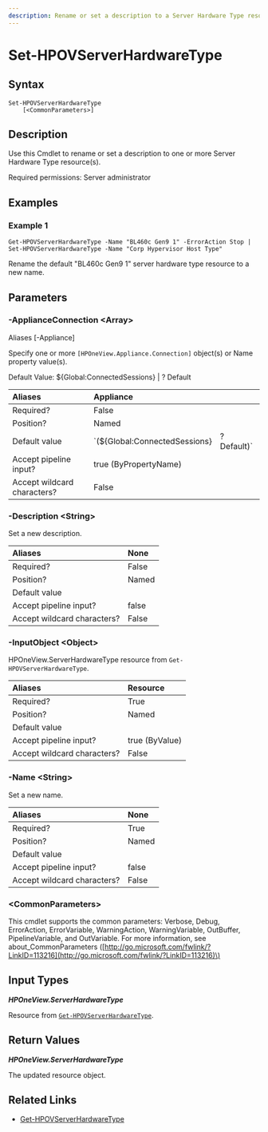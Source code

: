 ```yaml
---
description: Rename or set a description to a Server Hardware Type resource.
---
```


# Set-HPOVServerHardwareType

## Syntax

```text
Set-HPOVServerHardwareType
    [<CommonParameters>]
```

## Description

Use this Cmdlet to rename or set a description to one or more Server Hardware Type resource\(s\).

Required permissions: Server administrator

## Examples

### Example 1

```text
Get-HPOVServerHardwareType -Name "BL460c Gen9 1" -ErrorAction Stop | Set-HPOVServerHardwareType -Name "Corp Hypervisor Host Type"
```

Rename the default "BL460c Gen9 1" server hardware type resource to a new name.

## Parameters

### -ApplianceConnection &lt;Array&gt;

Aliases \[-Appliance\]

Specify one or more `[HPOneView.Appliance.Connection]` object\(s\) or Name property value\(s\).

Default Value: ${Global:ConnectedSessions} \| ? Default

| Aliases | Appliance |  |
| :--- | :--- | :--- |
| Required? | False |  |
| Position? | Named |  |
| Default value | \`\(${Global:ConnectedSessions} | ? Default\)\` |
| Accept pipeline input? | true \(ByPropertyName\) |  |
| Accept wildcard characters? | False |  |

### -Description &lt;String&gt;

Set a new description.

| Aliases | None |
| :--- | :--- |
| Required? | False |
| Position? | Named |
| Default value |  |
| Accept pipeline input? | false |
| Accept wildcard characters? | False |

### -InputObject &lt;Object&gt;

HPOneView.ServerHardwareType resource from `Get-HPOVServerHardwareType`.

| Aliases | Resource |
| :--- | :--- |
| Required? | True |
| Position? | Named |
| Default value |  |
| Accept pipeline input? | true \(ByValue\) |
| Accept wildcard characters? | False |

### -Name &lt;String&gt;

Set a new name.

| Aliases | None |
| :--- | :--- |
| Required? | True |
| Position? | Named |
| Default value |  |
| Accept pipeline input? | false |
| Accept wildcard characters? | False |

### &lt;CommonParameters&gt;

This cmdlet supports the common parameters: Verbose, Debug, ErrorAction, ErrorVariable, WarningAction, WarningVariable, OutBuffer, PipelineVariable, and OutVariable. For more information, see about\_CommonParameters \([http://go.microsoft.com/fwlink/?LinkID=113216](http://go.microsoft.com/fwlink/?LinkID=113216)\)

## Input Types

_**HPOneView.ServerHardwareType**_

Resource from [`Get-HPOVServerHardwareType`](get-hpovserverhardwaretype.md).

## Return Values

_**HPOneView.ServerHardwareType**_

The updated resource object.

## Related Links

* [Get-HPOVServerHardwareType](get-hpovserverhardwaretype.md)

